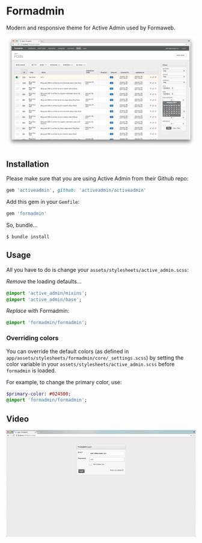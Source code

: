 # Formadmin

Modern and responsive theme for Active Admin used by Formaweb.

![Formadmin](formadmin.png)

## Installation

Please make sure that you are using Active Admin from their Github repo:

```ruby
gem 'activeadmin', github: 'activeadmin/activeadmin'
```

Add this gem in your `Gemfile`:

```ruby
gem 'formadmin'
```

So, bundle...

```console
$ bundle install
```

## Usage

All you have to do is change your `assets/stylesheets/active_admin.scss`:

*Remove* the loading defaults...

```sass
@import 'active_admin/mixins';
@import 'active_admin/base';
```

*Replace* with Formadmin:

```sass
@import 'formadmin/formadmin';
```

### Overriding colors
You can override the default colors (as defined in `app/assets/stylesheets/formadmin/core/_settings.scss`) by setting the color variable in your `assets/stylesheets/active_admin.scss` before `formadmin` is loaded.

For example, to change the primary color, use:

```sass
$primary-color: #024500;
@import 'formadmin/formadmin';
```

## Video

![Formadmin](formadmin.gif)
